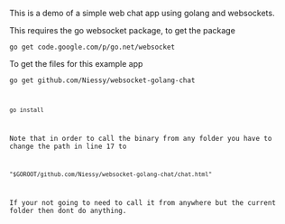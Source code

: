 This is a demo of a simple web chat app using golang and websockets.

This requires the go websocket package, to get the package

<code>go get code.google.com/p/go.net/websocket</code>

To get the files for this example app

<code>go get github.com/Niessy/websocket-golang-chat

<code>go install</code>

Note that in order to call the binary from any folder you have to change the path in line 17 to

<code>"$GOROOT/github.com/Niessy/websocket-golang-chat/chat.html"</code>

If your not going to need to call it from anywhere but the current folder then dont do anything.
